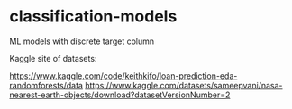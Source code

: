 # classification-models
ML models with discrete target column 

Kaggle site of datasets:

https://www.kaggle.com/code/keithkifo/loan-prediction-eda-randomforests/data
https://www.kaggle.com/datasets/sameepvani/nasa-nearest-earth-objects/download?datasetVersionNumber=2
